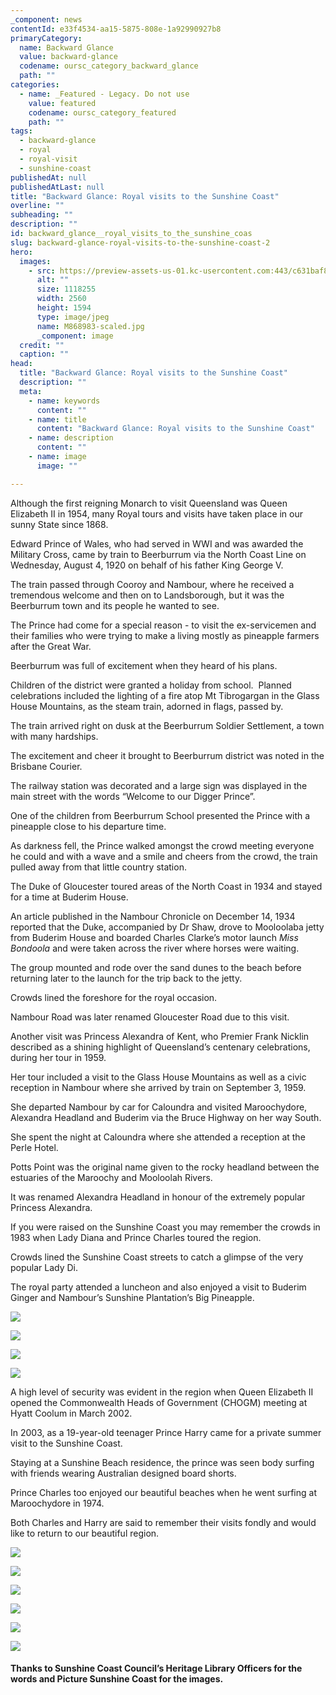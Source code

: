 ```yaml
---
_component: news
contentId: e33f4534-aa15-5875-808e-1a92990927b8
primaryCategory:
  name: Backward Glance
  value: backward-glance
  codename: oursc_category_backward_glance
  path: ""
categories:
  - name: _Featured - Legacy. Do not use
    value: featured
    codename: oursc_category_featured
    path: ""
tags:
  - backward-glance
  - royal
  - royal-visit
  - sunshine-coast
publishedAt: null
publishedAtLast: null
title: "Backward Glance: Royal visits to the Sunshine Coast"
overline: ""
subheading: ""
description: ""
id: backward_glance__royal_visits_to_the_sunshine_coas
slug: backward-glance-royal-visits-to-the-sunshine-coast-2
hero:
  images:
    - src: https://preview-assets-us-01.kc-usercontent.com:443/c631baf8-1b46-001f-580c-d0001b68b4a8/012d6503-4c7f-4621-81cb-a77f33ce12db/M868983-scaled.jpg
      alt: ""
      size: 1118255
      width: 2560
      height: 1594
      type: image/jpeg
      name: M868983-scaled.jpg
      _component: image
  credit: ""
  caption: ""
head:
  title: "Backward Glance: Royal visits to the Sunshine Coast"
  description: ""
  meta:
    - name: keywords
      content: ""
    - name: title
      content: "Backward Glance: Royal visits to the Sunshine Coast"
    - name: description
      content: ""
    - name: image
      image: ""

---
```

Although the first reigning Monarch to visit Queensland was Queen Elizabeth II in 1954, many Royal tours and visits have taken place in our sunny State since 1868. 

Edward Prince of Wales, who had served in WWI and was awarded the Military Cross, came by train to Beerburrum via the North Coast Line on Wednesday, August 4, 1920 on behalf of his father King George V.  

The train passed through Cooroy and Nambour, where he received a tremendous welcome and then on to Landsborough, but it was the Beerburrum town and its people he wanted to see.

The Prince had come for a special reason - to visit the ex-servicemen and their families who were trying to make a living mostly as pineapple farmers after the Great War.

Beerburrum was full of excitement when they heard of his plans. 

Children of the district were granted a holiday from school.  Planned celebrations included the lighting of a fire atop Mt Tibrogargan in the Glass House Mountains, as the steam train, adorned in flags, passed by.

The train arrived right on dusk at the Beerburrum Soldier Settlement, a town with many hardships. 

The excitement and cheer it brought to Beerburrum district was noted in the Brisbane Courier.

The railway station was decorated and a large sign was displayed in the main street with the words “Welcome to our Digger Prince”.

One of the children from Beerburrum School presented the Prince with a pineapple close to his departure time.

As darkness fell, the Prince walked amongst the crowd meeting everyone he could and with a wave and a smile and cheers from the crowd, the train pulled away from that little country station.

The Duke of Gloucester toured areas of the North Coast in 1934 and stayed for a time at Buderim House. 

An article published in the Nambour Chronicle on December 14, 1934 reported that the Duke, accompanied by Dr Shaw, drove to Mooloolaba jetty from Buderim House and boarded Charles Clarke’s motor launch *Miss Bondoola* and were taken across the river where horses were waiting. 

The group mounted and rode over the sand dunes to the beach before returning later to the launch for the trip back to the jetty.  

Crowds lined the foreshore for the royal occasion.

Nambour Road was later renamed Gloucester Road due to this visit.

Another visit was Princess Alexandra of Kent, who Premier Frank Nicklin described as a shining highlight of Queensland’s centenary celebrations, during her tour in 1959. 

Her tour included a visit to the Glass House Mountains as well as a civic reception in Nambour where she arrived by train on September 3, 1959. 

She departed Nambour by car for Caloundra and visited Maroochydore, Alexandra Headland and Buderim via the Bruce Highway on her way South. 

She spent the night at Caloundra where she attended a reception at the Perle Hotel. 

Potts Point was the original name given to the rocky headland between the estuaries of the Maroochy and Mooloolah Rivers.

It was renamed Alexandra Headland in honour of the extremely popular Princess Alexandra.

If you were raised on the Sunshine Coast you may remember the crowds in 1983 when Lady Diana and Prince Charles toured the region.

Crowds lined the Sunshine Coast streets to catch a glimpse of the very popular Lady Di.

The royal party attended a luncheon and also enjoyed a visit to Buderim Ginger and Nambour’s Sunshine Plantation’s Big Pineapple.

![](https://preview-assets-us-01.kc-usercontent.com:443/c631baf8-1b46-001f-580c-d0001b68b4a8/7348651e-20e0-408c-9596-3e3139c62081/M867447-1024x858.jpg)

![](https://preview-assets-us-01.kc-usercontent.com:443/c631baf8-1b46-001f-580c-d0001b68b4a8/a973141d-8095-43b1-bd1d-f21b25c79ed1/M867448-1024x691.jpg)

![](https://preview-assets-us-01.kc-usercontent.com:443/c631baf8-1b46-001f-580c-d0001b68b4a8/a06d7184-530f-4198-aa3e-48cc8a8eb88b/M868985-1024x653.jpg)

![](https://preview-assets-us-01.kc-usercontent.com:443/c631baf8-1b46-001f-580c-d0001b68b4a8/08f0e2b1-a741-42a1-9675-b12fe052dd69/M869023-1024x807.jpg)

A high level of security was evident in the region when Queen Elizabeth II opened the Commonwealth Heads of Government (CHOGM) meeting at Hyatt Coolum in March 2002. 

In 2003, as a 19-year-old teenager Prince Harry came for a private summer visit to the Sunshine Coast.

Staying at a Sunshine Beach residence, the prince was seen body surfing with friends wearing Australian designed board shorts.

Prince Charles too enjoyed our beautiful beaches when he went surfing at Maroochydore in 1974.  

Both Charles and Harry are said to remember their visits fondly and would like to return to our beautiful region.

![](https://preview-assets-us-01.kc-usercontent.com:443/c631baf8-1b46-001f-580c-d0001b68b4a8/8c0625a0-eba5-4fee-b92b-fd5282c879cd/Duke-and-Duchess-of-Gloucester.jpg)

![](https://preview-assets-us-01.kc-usercontent.com:443/c631baf8-1b46-001f-580c-d0001b68b4a8/4fa42ae5-51b9-49f0-a037-829ef8224cf4/M734164-1024x568.jpg)

![](https://preview-assets-us-01.kc-usercontent.com:443/c631baf8-1b46-001f-580c-d0001b68b4a8/1821e636-1d9d-4ec7-a842-603865cd0b5d/M863313-1024x681.jpg)

![](https://preview-assets-us-01.kc-usercontent.com:443/c631baf8-1b46-001f-580c-d0001b68b4a8/f373b8a7-ded8-42d7-afa1-075ce77c8fbc/M867305-carousel.jpg)

![](https://preview-assets-us-01.kc-usercontent.com:443/c631baf8-1b46-001f-580c-d0001b68b4a8/928648dc-b27a-4193-8ad7-b81ab7caa961/M867305-1024x649.jpg)

![](https://preview-assets-us-01.kc-usercontent.com:443/c631baf8-1b46-001f-580c-d0001b68b4a8/d8779b1e-3534-47af-b954-d7f0671e4846/P90517-1024x655.jpg)

#### Thanks to Sunshine Coast Council’s Heritage Library Officers for the words and Picture Sunshine Coast for the images.
